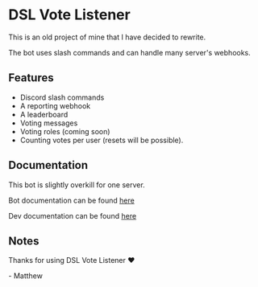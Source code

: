 # DSL Vote Listener
This is an old project of mine that I have decided to rewrite. 

The bot uses slash commands and can handle many server's webhooks.

## Features
- Discord slash commands
- A reporting webhook
- A leaderboard
- Voting messages
- Voting roles (coming soon)
- Counting votes per user (resets will be possible).

## Documentation
This bot is slightly overkill for one server.

Bot documentation can be found [here](DOCUMENTATION.md)

Dev documentation can be found [here](DEV_DOCUMENTATION.md)

## Notes
Thanks for using DSL Vote Listener ❤️

\- Matthew
